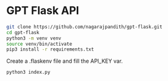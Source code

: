 # GPT Flask API

```bash
git clone https://github.com/nagarajpandith/gpt-flask.git
cd gpt-flask
python3 -m venv venv
source venv/bin/activate
pip3 install -r requirements.txt
```

Create a .flaskenv file and fill the API_KEY var.

```bash
python3 index.py
```
